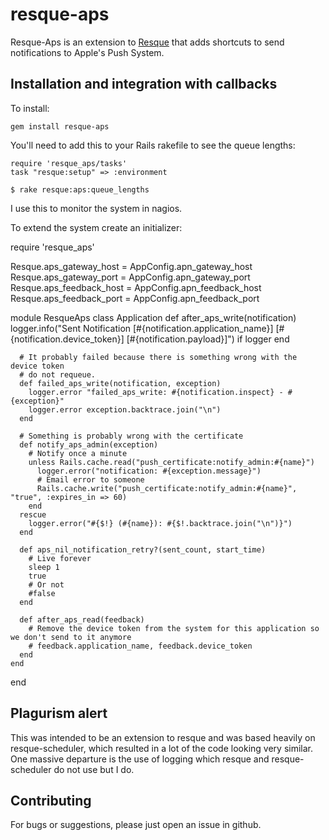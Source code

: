 resque-aps
===============

Resque-Aps is an extension to [Resque](http://github.com/defunkt/resque)
that adds shortcuts to send notifications to Apple's Push System.

Installation and integration with callbacks
--------------------------------------

To install:

    gem install resque-aps

You'll need to add this to your Rails rakefile to see the queue lengths:

    require 'resque_aps/tasks'
    task "resque:setup" => :environment

    $ rake resque:aps:queue_lengths 

I use this to monitor the system in nagios.

To extend the system create an initializer:

  require 'resque_aps'

  Resque.aps_gateway_host = AppConfig.apn_gateway_host
  Resque.aps_gateway_port = AppConfig.apn_gateway_port
  Resque.aps_feedback_host = AppConfig.apn_feedback_host
  Resque.aps_feedback_port = AppConfig.apn_feedback_port

  module ResqueAps
    class Application
      def after_aps_write(notification)
        logger.info("Sent Notification [#{notification.application_name}] [#{notification.device_token}] [#{notification.payload}]") if logger
      end

      # It probably failed because there is something wrong with the device token
      # do not requeue.
      def failed_aps_write(notification, exception)
        logger.error "failed_aps_write: #{notification.inspect} - #{exception}"
        logger.error exception.backtrace.join("\n")
      end

      # Something is probably wrong with the certificate
      def notify_aps_admin(exception)
        # Notify once a minute
        unless Rails.cache.read("push_certificate:notify_admin:#{name}")
          logger.error("notification: #{exception.message}")
          # Email error to someone
          Rails.cache.write("push_certificate:notify_admin:#{name}", "true", :expires_in => 60)
        end
      rescue
        logger.error("#{$!} (#{name}): #{$!.backtrace.join("\n")}")
      end

      def aps_nil_notification_retry?(sent_count, start_time)
        # Live forever
        sleep 1
        true
        # Or not
        #false
      end

      def after_aps_read(feedback)
        # Remove the device token from the system for this application so we don't send to it anymore
        # feedback.application_name, feedback.device_token
      end
    end
  end


Plagurism alert
---------------

This was intended to be an extension to resque and was based heavily on resque-scheduler,
which resulted in a lot of the code looking very similar. One massive departure is the
use of logging which resque and resque-scheduler do not use but I do.


Contributing
------------

For bugs or suggestions, please just open an issue in github.

